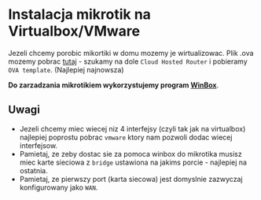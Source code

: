 # Instalacja mikrotik na Virtualbox/VMware

Jezeli chcemy porobic mikortiki w domu mozemy je wirtualizowac. Plik .ova mozemy pobrac [tutaj](https://mikrotik.com/download) - szukamy na dole `Cloud Hosted Router` i pobieramy `OVA template`. (Najlepiej najnowsza)

**Do zarzadzania mikrotikiem wykorzystujemy program [WinBox](https://mt.lv/winbox64)**.

## Uwagi
 - Jezeli chcemy miec wiecej niz 4 interfejsy (czyli tak jak na virtualbox) najlepiej poprostu pobrac `vmware` ktory nam pozwoli dodac wiecej interfejsow. 
 - Pamietaj, ze zeby dostac sie za pomoca winbox do mikrotika musisz miec karte sieciowa z `bridge` ustawiona na jakims porcie - najlepiej na ostatnia.
 - Pamietaj, ze pierwszy port (karta siecowa) jest domyslnie zazwyczaj konfigurowany jako `WAN`.